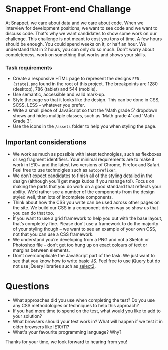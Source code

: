 Snappet Front-end Challange
============

At [Snappet](http://www.snappet.org), we care about data and we care about code. When we interview for development positions, we want to see code and we want to discuss code. That's why we want candidates to show some work on our challenge. This challenge is not meant to cost you tons of time. A few hours should be enough. You could spend weeks on it, or half an hour. We understand that in 2 hours, you can only do so much. Don't worry about completeness, work on something that works and shows your skills.

### Task requirements

* Create a responsive HTML page to represent the designs `FED-{state}.png` found in the root of this project. The breakpoints are 1280 (desktop), 786 (tablet) and 544 (mobile).
* Use semantic, accessible and valid mark-up.
* Style the page so that it looks like the design. This can be done in CSS, SCSS, LESS – whatever you prefer.
* Write a small piece of JavaScript so that the 'Math grade 5' dropdown shows and hides multiple classes, such as 'Math grade 4' and 'Math Grade 3'.
* Use the icons in the `/assets` folder to help you when styling the page.


## Important considerations

* We work as much as possible with latest technolgies, such as flexboxes or svg fragment identifiers. Your minimal requirements are to make it work in IE10+ and the latest two versions of Chrome, Firefox and Safari. Feel free to use technolgies such as `autoprefixer`.
* We don’t expect candidates to finish all of the styling detailed in the design (although you’ll get mega kudos if you manage to!).  Focus on making the parts that you do work on a good standard that reflects your ability.  We’d rather see a number of the components from the design styled well, than lots of incomplete components.
* Think about how the CSS you write can be used across other pages on the site.  We build our CSS in a component-driven way so show us that you can do that too.
* If you want to use a grid framework to help you out with the base layout, that’s completely fine.  Please don’t use a framework to do the majority of your styling though – we want to see an example of your own CSS, not that you can use a CSS framework.
* We understand you’re developing from a PNG and not a Sketch or Photoshop file – don’t get too hung up on exact colours of text or margins between elements.
* Don’t overcomplicate the JavaScript part of the task.  We just want to see that you know how to write basic JS. Feel free to use jQuery but do not use jQuery libraries such as [select2](https://select2.github.io/).

# Questions

* What approaches did you use when completing the test?  Do you use any CSS methodologies or techniques to help this approach?
* If you had more time to spend on the test, what would you like to add to your solution?
* What browsers should your test work in?  What will happen if we test it in older browsers like IE10/11?
* What's your favourite programming language? Why?

Thanks for your time, we look forward to hearing from you!